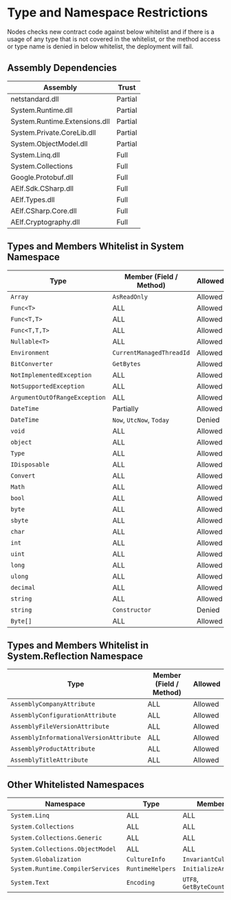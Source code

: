 # Type and Namespace Restrictions

Nodes checks new contract code against below whitelist and if there is a usage of any type that is not covered in the whitelist, or the method access or type name is denied in below whitelist, the deployment will fail.

## Assembly Dependencies

| Assembly | Trust |
| --- | --- |
| netstandard.dll | Partial |
| System.Runtime.dll | Partial |
| System.Runtime.Extensions.dll | Partial |
| System.Private.CoreLib.dll | Partial |
| System.ObjectModel.dll | Partial |
| System.Linq.dll | Full |
| System.Collections | Full |
| Google.Protobuf.dll | Full |
| AElf.Sdk.CSharp.dll | Full |
| AElf.Types.dll | Full |
| AElf.CSharp.Core.dll | Full |
| AElf.Cryptography.dll | Full |

## Types and Members Whitelist in System Namespace

| Type | Member (Field / Method) | Allowed |
| --- | --- | --- |
| `Array` | `AsReadOnly` | Allowed |
| `Func<T>` | ALL | Allowed |
| `Func<T,T>` | ALL | Allowed |
| `Func<T,T,T>` | ALL | Allowed |
| `Nullable<T>` | ALL | Allowed |
| `Environment` | `CurrentManagedThreadId` | Allowed |
| `BitConverter` | `GetBytes` | Allowed |
| `NotImplementedException` | ALL | Allowed |
| `NotSupportedException` | ALL | Allowed |
| `ArgumentOutOfRangeException` | ALL | Allowed |
| `DateTime` | Partially | Allowed |
| `DateTime` | `Now`, `UtcNow`, `Today` | Denied |
| `void` | ALL | Allowed |
| `object` | ALL | Allowed |
| `Type` | ALL | Allowed |
| `IDisposable` | ALL | Allowed |
| `Convert` | ALL | Allowed |
| `Math` | ALL | Allowed |
| `bool` | ALL | Allowed |
| `byte` | ALL | Allowed |
| `sbyte` | ALL | Allowed |
| `char` | ALL | Allowed |
| `int` | ALL | Allowed |
| `uint` | ALL | Allowed |
| `long` | ALL | Allowed |
| `ulong` | ALL | Allowed |
| `decimal` | ALL | Allowed |
| `string` | ALL | Allowed |
| `string` | `Constructor` | Denied |
| `Byte[]` | ALL | Allowed |

## Types and Members Whitelist in System.Reflection Namespace

| Type | Member (Field / Method) | Allowed |
| --- | --- | --- |
| `AssemblyCompanyAttribute` | ALL | Allowed |
| `AssemblyConfigurationAttribute` | ALL | Allowed |
| `AssemblyFileVersionAttribute` | ALL | Allowed |
| `AssemblyInformationalVersionAttribute` | ALL | Allowed |
| `AssemblyProductAttribute` | ALL | Allowed |
| `AssemblyTitleAttribute` | ALL | Allowed |

## Other Whitelisted Namespaces
| Namespace | Type | Member |
| --- | --- | --- |
| `System.Linq` | ALL | ALL |
| `System.Collections` | ALL | ALL |
| `System.Collections.Generic` | ALL | ALL |
| `System.Collections.ObjectModel` | ALL | ALL |
| `System.Globalization` | `CultureInfo` | `InvariantCulture` |
| `System.Runtime.CompilerServices` | `RuntimeHelpers` | `InitializeArray` |
| `System.Text` | `Encoding` | `UTF8`, `GetByteCount` |

